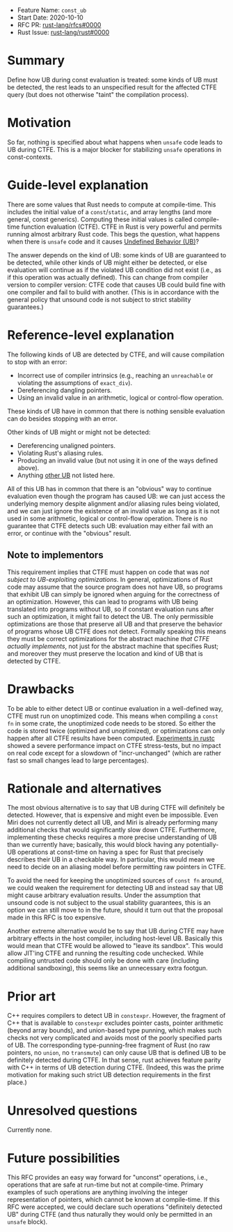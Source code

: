 - Feature Name: `const_ub`
- Start Date: 2020-10-10
- RFC PR: [rust-lang/rfcs#0000](https://github.com/rust-lang/rfcs/pull/0000)
- Rust Issue: [rust-lang/rust#0000](https://github.com/rust-lang/rust/issues/0000)

# Summary
[summary]: #summary

Define how UB during const evaluation is treated:
some kinds of UB must be detected, the rest leads to an unspecified result for the affected CTFE query (but does not otherwise "taint" the compilation process).

# Motivation
[motivation]: #motivation

So far, nothing is specified about what happens when `unsafe` code leads to UB during CTFE.
This is a major blocker for stabilizing `unsafe` operations in const-contexts.

# Guide-level explanation
[guide-level-explanation]: #guide-level-explanation

There are some values that Rust needs to compute at compile-time.
This includes the initial value of a `const`/`static`, and array lengths (and more general, const generics).
Computing these initial values is called compile-time function evaluation (CTFE).
CTFE in Rust is very powerful and permits running almost arbitrary Rust code.
This begs the question, what happens when there is `unsafe` code and it causes [Undefined Behavior (UB)][UB]?

The answer depends on the kind of UB: some kinds of UB are guaranteed to be detected,
while other kinds of UB might either be detected, or else evaluation will continue as if the violated UB condition did not exist (i.e., as if this operation was actually defined).
This can change from compiler version to compiler version: CTFE code that causes UB could build fine with one compiler and fail to build with another.
(This is in accordance with the general policy that unsound code is not subject to strict stability guarantees.)

[UB]: https://doc.rust-lang.org/reference/behavior-considered-undefined.html

# Reference-level explanation
[reference-level-explanation]: #reference-level-explanation

The following kinds of UB are detected by CTFE, and will cause compilation to stop with an error:
* Incorrect use of compiler intrinsics (e.g., reaching an `unreachable` or violating the assumptions of `exact_div`).
* Dereferencing dangling pointers.
* Using an invalid value in an arithmetic, logical or control-flow operation.

These kinds of UB have in common that there is nothing sensible evaluation can do besides stopping with an error.

Other kinds of UB might or might not be detected:
* Dereferencing unaligned pointers.
* Violating Rust's aliasing rules.
* Producing an invalid value (but not using it in one of the ways defined above).
* Anything [other UB][UB] not listed here.

All of this UB has in common that there is an "obvious" way to continue evaluation even though the program has caused UB:
we can just access the underlying memory despite alignment and/or aliasing rules being violated, and we can just ignore the existence of an invalid value as long as it is not used in some arithmetic, logical or control-flow operation.
There is no guarantee that CTFE detects such UB: evaluation may either fail with an error, or continue with the "obvious" result.

## Note to implementors

This requirement implies that CTFE must happen on code that was *not subject to UB-exploiting optimizations*.
In general, optimizations of Rust code may assume that the source program does not have UB, so programs that exhibit UB can simply be ignored when arguing for the correctness of an optimization.
However, this can lead to programs with UB being translated into programs without UB, so if constant evaluation runs after such an optimization, it might fail to detect the UB.
The only permissible optimizations are those that preserve all UB and that preserve the behavior of programs whose UB CTFE does not detect.
Formally speaking this means they must be correct optimizations for the abstract machine *that CTFE actually implements*, not just for the abstract machine that specifies Rust; and moreover they must preserve the location and kind of UB that is detected by CTFE.

# Drawbacks
[drawbacks]: #drawbacks

To be able to either detect UB or continue evaluation in a well-defined way, CTFE must run on unoptimized code.
This means when compiling a `const fn` in some crate, the unoptimized code needs to be stored.
So either the code is stored twice (optimized and unoptimized), or optimizations can only happen after all CTFE results have been computed.
[Experiments in rustc](https://perf.rust-lang.org/compare.html?start=35debd4c111610317346f46d791f32551d449bd8&end=3dbdd3b981f75f965ac04452739653a3d47ff0ed) showed a severe performance impact on CTFE stress-tests, but no impact on real code except for a slowdown of "incr-unchanged" (which are rather fast so small changes lead to large percentages).

# Rationale and alternatives
[rationale-and-alternatives]: #rationale-and-alternatives

The most obvious alternative is to say that UB during CTFE will definitely be detected.
However, that is expensive and might even be impossible.
Even Miri does not currently detect all UB, and Miri is already performing many additional checks that would significantly slow down CTFE.
Furthermore, implementing these checks requires a more precise understanding of UB than we currently have; basically, this would block having any potentially-UB operations at const-time on having a spec for Rust that precisely describes their UB in a checkable way.
In particular, this would mean we need to decide on an aliasing model before permitting raw pointers in CTFE.

To avoid the need for keeping the unoptimized sources of `const fn` around, we could weaken the requirement for detecting UB and instead say that UB might cause arbitrary evaluation results.
Under the assumption that unsound code is not subject to the usual stability guarantees, this is an option we can still move to in the future, should it turn out that the proposal made in this RFC is too expensive.

Another extreme alternative would be to say that UB during CTFE may have arbitrary effects in the host compiler, including host-level UB.
Basically this would mean that CTFE would be allowed to "leave its sandbox".
This would allow JIT'ing CTFE and running the resulting code unchecked.
While compiling untrusted code should only be done with care (including additional sandboxing), this seems like an unnecessary extra footgun.

# Prior art
[prior-art]: #prior-art

C++ requires compilers to detect UB in `constexpr`.
However, the fragment of C++ that is available to `constexpr` excludes pointer casts, pointer arithmetic (beyond array bounds), and union-based type punning, which makes such checks not very complicated and avoids most of the poorly specified parts of UB.
The corresponding type-punning-free fragment of Rust (no raw pointers, no `union`, no `transmute`) can only cause UB that is defined UB to be definitely detected during CTFE.
In that sense, rust achieves feature parity with C++ in terms of UB detection during CTFE.
(Indeed, this was the prime motivation for making such strict UB detection requirements in the first place.)

# Unresolved questions
[unresolved-questions]: #unresolved-questions

Currently none.

# Future possibilities
[future-possibilities]: #future-possibilities

This RFC provides an easy way forward for "unconst" operations, i.e., operations that are safe at run-time but not at compile-time.
Primary examples of such operations are anything involving the integer representation of pointers, which cannot be known at compile-time.
If this RFC were accepted, we could declare such operations "definitely detected UB" during CTFE (and thus naturally they would only be permitted in an `unsafe` block).
